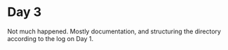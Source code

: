 # Day 3

Not much happened. Mostly documentation, and structuring the directory according to the log on Day 1.